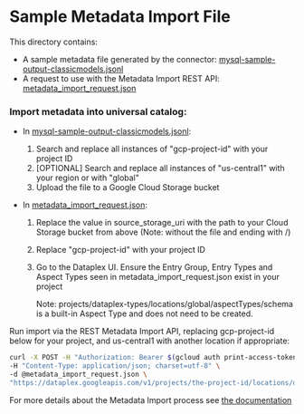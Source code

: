 # Sample Metadata Import File
This directory contains:
 * A sample metadata file generated by the connector: [mysql-sample-output-classicmodels.jsonl](mysql-sample-output-classicmodels.jsonl)
 * A request to use with the Metadata Import REST API: [metadata_import_request.json](metadata_import_request.json)
### Import metadata into universal catalog:

* In [mysql-sample-output-classicmodels.jsonl](mysql-sample-output-classicmodels.jsonl): 
    1. Search and replace all instances of "gcp-project-id" with your project ID
    2. [OPTIONAL] Search and replace all instances of "us-central1" with your region or with "global" 
    3. Upload the file to a Google Cloud Storage bucket

* In [metadata_import_request.json](metadata_import_request.json):
    1. Replace the value in source_storage_uri with the path to your Cloud Storage bucket from above (Note: without the file and ending with /)
    2. Replace "gcp-project-id" with your project ID
    3. Go to the Dataplex UI. Ensure the Entry Group, Entry Types and Aspect Types seen in metadata_import_request.json exist in your project
        
        Note: projects/dataplex-types/locations/global/aspectTypes/schema is a built-in Aspect Type and does not need to be created.

Run import via the REST Metadata Import API, replacing gcp-project-id below for your project, and us-central1 with another location if appropriate:

```bash
curl -X POST -H "Authorization: Bearer $(gcloud auth print-access-token)" \
-H "Content-Type: application/json; charset=utf-8" \
-d @metadata_import_request.json \
"https://dataplex.googleapis.com/v1/projects/the-project-id/locations/us-central1/metadataJobs?metadataJobId=a001"
```

For more details about the Metadata Import process see [the documentation](https://cloud.google.com/dataplex/docs/import-metadata#import-metadata)